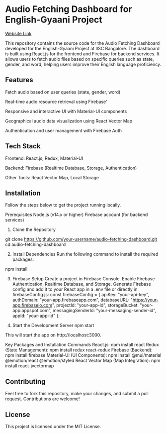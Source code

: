 


# Audio Fetching Dashboard for English-Gyaani Project

[Website Link](https://imprint2024.web.app/)

This repository contains the source code for the Audio Fetching Dashboard developed for the English-Gyaani Project at IISC Bangalore. The dashboard is built using React.js for the frontend and Firebase for backend services. It allows users to fetch audio files based on specific queries such as state, gender, and word, helping users improve their English language proficiency.



## Features
Fetch audio based on user queries (state, gender, word)

Real-time audio resource retrieval using Firebase'

Responsive and interactive UI with Material-UI components

Geographical audio data visualization using React Vector Map

Authentication and user management with Firebase Auth

## Tech Stack
Frontend: React.js, Redux, Material-UI

Backend: Firebase (Realtime Database, Storage, Authentication)

Other Tools: React Vector Map, Local Storage

## Installation

Follow the steps below to get the project running locally.

Prerequisites
Node.js (v14.x or higher)
Firebase account (for backend services)
1. Clone the Repository

git clone https://github.com/your-username/audio-fetching-dashboard.git
cd audio-fetching-dashboard


2. Install Dependencies
Run the following command to install the required packages:

npm install

3. Firebase Setup
Create a project in Firebase Console.
Enable Firebase Authentication, Realtime Database, and Storage.
Generate Firebase config and add it to your React app in a .env file or directly in firebaseConfig.js:
const firebaseConfig = {
  apiKey: "your-api-key",
  authDomain: "your-app.firebaseapp.com",
  databaseURL: "https://your-app.firebaseio.com",
  projectId: "your-app-id",
  storageBucket: "your-app.appspot.com",
  messagingSenderId: "your-messaging-sender-id",
  appId: "your-app-id"
};


4. Start the Development Server
npm start


This will start the app on http://localhost:3000.

Key Packages and Installation Commands
React.js: npm install react
Redux (State Management): npm install redux react-redux
Firebase (Backend): npm install firebase
Material-UI (UI Components): npm install @mui/material @emotion/react @emotion/styled
React Vector Map (Map Integration): npm install react-jvectormap
    
## Contributing


Feel free to fork this repository, make your changes, and submit a pull request. Contributions are welcome!
## License

This project is licensed under the MIT License.







